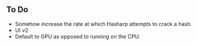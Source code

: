 ## To Do

* Somehow increase the rate at which Hasharp attempts to crack a hash.
* UI v2
* Default to GPU as opposed to running on the CPU.
